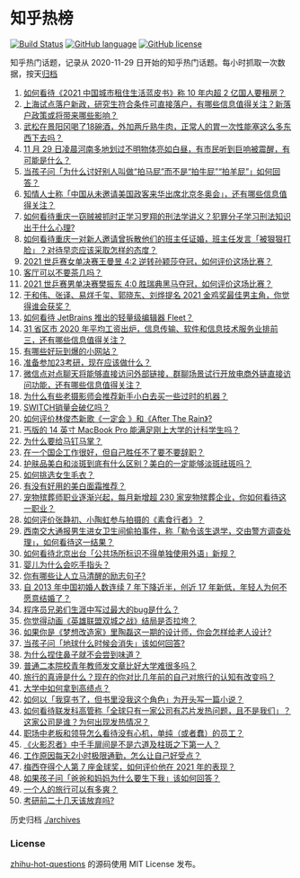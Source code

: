 # 知乎热榜
[![Build Status](https://github.com/ToWeLong/zhihu-hot-questions/workflows/CI/badge.svg)](https://github.com/ToWeLong/zhihu-hot-questions/actions)
[![GitHub language](https://img.shields.io/badge/language-golang-orange.svg)](https://golang.org/)
[![GitHub license](https://img.shields.io/github/license/ToWeLong/zhihu-hot-questions)](https://github.com/ToWeLong/zhihu-hot-questions/blob/main/LICENSE)

知乎热门话题，记录从 2020-11-29 日开始的知乎热门话题。每小时抓取一次数据，按天[归档](./archives)

<!-- BEGIN -->

1. [如何看待《2021 中国城市租住生活蓝皮书》称 10 年内超 2 亿国人要租房？](https://www.zhihu.com/question/501343229)
1. [上海试点落户新政，研究生符合条件可直接落户，有哪些信息值得关注？新落户政策或将带来哪些影响？](https://www.zhihu.com/question/502479930)
1. [武松在景阳冈喝了18碗酒，外加两斤熟牛肉，正常人的胃一次性能塞这么多东西下去吗？](https://www.zhihu.com/question/36171900)
1. [11 月 29 日凌晨河南多地划过不明物体亮如白昼，有市民听到巨响被震醒，有可能是什么？](https://www.zhihu.com/question/502491131)
1. [当孩子问「为什么讨好别人叫做“拍马屁”而不是“拍牛屁”“拍羊屁”」如何回答？](https://www.zhihu.com/question/501515073)
1. [知情人士称「中国从未邀请美国政客来华出席北京冬奥会」，还有哪些信息值得关注？](https://www.zhihu.com/question/502496173)
1. [如何看待重庆一窃贼被抓时正学习罗翔的刑法学讲义？犯罪分子学习刑法知识出于什么心理?](https://www.zhihu.com/question/502161756)
1. [如何看待重庆一对新人邀请曾拆散他们的班主任证婚，班主任发言「被狠狠打脸」？对待早恋应该采取怎样的态度？](https://www.zhihu.com/question/502341939)
1. [2021 世乒赛女单决赛王曼昱 4:2 逆转孙颖莎夺冠，如何评价这场比赛？](https://www.zhihu.com/question/502588438)
1. [客厅可以不要茶几吗？](https://www.zhihu.com/question/289039443)
1. [2021 世乒赛男单决赛樊振东 4:0 胜瑞典黑马夺冠，如何评价这场比赛？](https://www.zhihu.com/question/502606287)
1. [于和伟、张译、易烊千玺、郭晓东、刘烨提名 2021 金鸡奖最佳男主角，你觉得谁会获奖？](https://www.zhihu.com/question/502402431)
1. [如何看待 JetBrains 推出的轻量级编辑器 Fleet？](https://www.zhihu.com/question/502473523)
1. [31 省区市 2020 年平均工资出炉，信息传输、软件和信息技术服务业排前三，还有哪些信息值得关注？](https://www.zhihu.com/question/502234448)
1. [有哪些好玩到爆的小网站？](https://www.zhihu.com/question/406686881)
1. [准备参加23考研，现在应该做什么？](https://www.zhihu.com/question/502359066)
1. [微信点对点聊天将能够直接访问外部链接，群聊场景试行开放电商外链直接访问功能，还有哪些信息值得关注？](https://www.zhihu.com/question/502500103)
1. [为什么有些老摄影师会推荐新手小白去买一些过时的机器？](https://www.zhihu.com/question/502207592)
1. [SWITCH销量会破亿吗？](https://www.zhihu.com/question/266492999)
1. [如何评价林俊杰新歌《一定会 》和《After The Rain》?](https://www.zhihu.com/question/502304092)
1. [丐版的 14 英寸 MacBook Pro 能满足刚上大学的计科学生吗？](https://www.zhihu.com/question/499942196)
1. [为什么要给马钉马掌？](https://www.zhihu.com/question/26992286)
1. [在一个国企工作很好，但自己胜任不了要不要辞职？](https://www.zhihu.com/question/491539437)
1. [护肤品美白和淡斑到底有什么区别？美白的一定能够淡斑祛斑吗？](https://www.zhihu.com/question/448788823)
1. [如何挑选女生毛衣？](https://www.zhihu.com/question/22413665)
1. [有没有好用的美白面霜推荐？](https://www.zhihu.com/question/475298624)
1. [宠物殡葬师职业逐渐兴起，每月新增超 230 家宠物殡葬企业，你如何看待这一职业？](https://www.zhihu.com/question/500762348)
1. [如何评价张静初、小陶虹参与拍摄的《素食行者》？](https://www.zhihu.com/question/501723802)
1. [西南交大通报男生进女卫生间偷拍事件，称「勒令该生退学，交由警方调查处理」，如何看待这一结果？](https://www.zhihu.com/question/502418129)
1. [如何看待北京出台「公共场所标识不得单独使用外语」新规？](https://www.zhihu.com/question/501778715)
1. [婴儿为什么会吃手指头？](https://www.zhihu.com/question/488558568)
1. [你有哪些让人立马清醒的励志句子?](https://www.zhihu.com/question/487780572)
1. [自 2013 年中国初婚人数连续 7 年下降近半，创近 17 年新低，年轻人为何不愿意结婚了？](https://www.zhihu.com/question/501778105)
1. [程序员兄弟们生涯中写过最大的bug是什么？](https://www.zhihu.com/question/482967292)
1. [你觉得动画《英雄联盟双城之战》结局是否拉垮？](https://www.zhihu.com/question/502364732)
1. [如果你是《梦想改造家》里陶磊这一期的设计师，你会怎样给老人设计?](https://www.zhihu.com/question/500746643)
1. [当孩子问「地球什么时候会消失」该如何回答?](https://www.zhihu.com/question/499988713)
1. [为什么捏住鼻子就不会尝到味道？](https://www.zhihu.com/question/36534122)
1. [普通二本院校青年教师发文章比好大学难很多吗？](https://www.zhihu.com/question/282603406)
1. [旅行的真谛是什么？现在的你对比几年前的自己对旅行的认知有改变吗？](https://www.zhihu.com/question/499744399)
1. [大学中如何拿到高绩点？](https://www.zhihu.com/question/40645474)
1. [如何以「我穿书了，但书里没我这个角色」为开头写一篇小说？](https://www.zhihu.com/question/494054534)
1. [如何看待联发科高管称「全球只有一家公司有芯片发热问题，且不是我们」？这家公司是谁？为何出现发热情况？](https://www.zhihu.com/question/501740288)
1. [职场中老板和领导怎么看待没有心机，单纯（或者蠢）的员工？](https://www.zhihu.com/question/501874623)
1. [《火影忍者》中千手扉间是不是六道及柱斑之下第一人？](https://www.zhihu.com/question/497140665)
1. [工作原因每天2小时极限通勤，怎么让自己好受点？](https://www.zhihu.com/question/502404272)
1. [梅西夺得个人第 7 座金球奖，如何评价他在 2021 年的表现？](https://www.zhihu.com/question/502567942)
1. [如果孩子问「爸爸和妈妈为什么要生下我」该如何回答？](https://www.zhihu.com/question/446727436)
1. [一个人的旅行可以有多爽？](https://www.zhihu.com/question/500462027)
1. [考研前二十几天该放弃吗?](https://www.zhihu.com/question/502063029)

<!-- END -->

历史归档 [./archives](./archives)


### License
[zhihu-hot-questions](https://github.com/towelong/zhihu-hot-questions) 的源码使用 MIT License 发布。